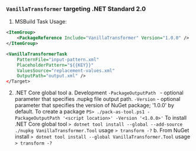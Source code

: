 ### `VanillaTransformer` targeting .NET Standard 2.0 ###

1. MSBuild Task
Usage:
```xml
<ItemGroup>
    <PackageReference Include="VanillaTransformer" Version="1.0.0" />
</ItemGroup>

<VanillaTransformerTask
    PatternFile="input-pattern.xml"
    PlaceholderPattern="${{KEY}}"
    ValuesSource="replacement-values.xml"
    OutputPath="output.xml" />
</Target>
```

2. .NET Core global tool
a. Development
`-PackageOutputPath ` - optional parameter that specifies .nupkg file output path.
`-Version` - optional parameter that specifies the version of NuGet package; '1.0.0' by default.
To create a package
`PS> ./pack-as-tool.ps1 -PackageOutputPath '<script location>' -Version '<1.0.0>'`
To install .NET Core global tool
`> dotnet tool install --global --add-source ./nupkg VanillaTransformer.Tool`
usage
`> transform -?`
b. From NuGet
install 
`> dotnet tool install --global VanillaTransformer.Tool`
usage
`> transform -?`
